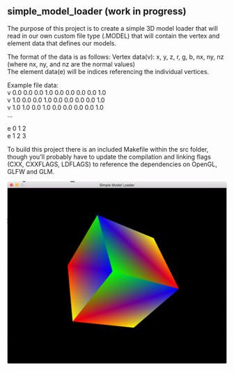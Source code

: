 ## simple_model_loader (work in progress)

The purpose of this project is to create a simple 3D model loader that will read in our own custom file type (.MODEL) that will contain the vertex and element data that defines our models.

The format of the data is as follows:
Vertex data(v): x, y, z, r, g, b, nx, ny, nz (where nx, ny, and nz are the normal values)<br />
The element data(e) will be indices referencing the individual vertices.

Example file data:<br />
v 0.0 0.0 0.0 1.0 0.0 0.0 0.0 0.0 1.0<br />
v 1.0 0.0 0.0 1.0 0.0 0.0 0.0 0.0 1.0<br />
v 1.0 1.0 0.0 1.0 0.0 0.0 0.0 0.0 1.0<br />
...

e 0 1 2<br />
e 1 2 3

To build this project there is an included Makefile within the src folder, though you'll probably have to update the compilation and linking flags (CXX, CXXFLAGS, LDFLAGS) to reference the dependencies on OpenGL, GLFW and GLM.

![](img/SimpleModelLoader.png)
